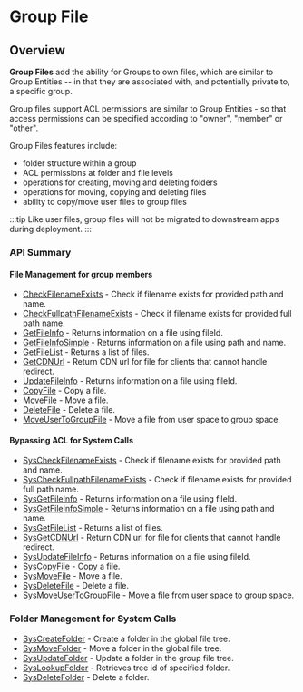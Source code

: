 # Group File
## Overview




**Group Files** add the ability for Groups to own files, which are similar to Group Entities -- in that they are associated with, and potentially private to, a specific group.

Group files support ACL permissions are similar to Group Entities - so that access permissions can be specified according to "owner", "member" or "other".

Group Files features include:

* folder structure within a group
* ACL permissions at folder and file levels
* operations for creating, moving and deleting folders
* operations for moving, copying and deleting files
* ability to copy/move user files to group files
  
:::tip
Like user files, group files will not be migrated to downstream apps during deployment.
:::

### API Summary

#### File Management for group members
* [CheckFilenameExists](/api/capi/groupfile/checkfilenameexists) - Check if filename exists for provided path and name.
* [CheckFullpathFilenameExists](/api/capi/groupfile/checkfullpathfilenameexists) - Check if filename exists for provided full path name.
* [GetFileInfo](/api/capi/groupfile/getfileinfo) - Returns information on a file using fileId.
* [GetFileInfoSimple](/api/capi/groupfile/getfileinfosimple) - Returns information on a file using path and name.
* [GetFileList](/api/capi/groupfile/getfilelist) - Returns a list of files.
* [GetCDNUrl](/api/capi/groupfile/getcdnurl) - Return CDN url for file for clients that cannot handle redirect.
* [UpdateFileInfo](/api/capi/groupfile/updatefileinfo) - Returns information on a file using fileId.
* [CopyFile](/api/capi/groupfile/copyfile) - Copy a file.
* [MoveFile](/api/capi/groupfile/movefile) - Move a file.
* [DeleteFile](/api/capi/groupfile/deletefile) - Delete a file.
* [MoveUserToGroupFile](/api/capi/groupfile/moveusertogroupfile) - Move a file from user space to group space.

#### Bypassing ACL for System Calls
* [SysCheckFilenameExists](/api/capi/groupfile/syscheckfilenameexists) - Check if filename exists for provided path and name.
* [SysCheckFullpathFilenameExists](/api/capi/groupfile/syscheckfullpathfilenameexists) - Check if filename exists for provided full path name.
* [SysGetFileInfo](/api/capi/groupfile/sysgetfileinfo) - Returns information on a file using fileId.
* [SysGetFileInfoSimple](/api/capi/groupfile/sysgetfileinfosimple) - Returns information on a file using path and name.
* [SysGetFileList](/api/capi/groupfile/sysgetfilelist) - Returns a list of files.
* [SysGetCDNUrl](/api/capi/groupfile/sysgetcdnurl) - Return CDN url for file for clients that cannot handle redirect.
* [SysUpdateFileInfo](/api/capi/groupfile/sysupdatefileinfo) - Returns information on a file using fileId.
* [SysCopyFile](/api/capi/groupfile/syscopyfile) - Copy a file.
* [SysMoveFile](/api/capi/groupfile/sysmovefile) - Move a file.
* [SysDeleteFile](/api/capi/groupfile/sysdeletefile) - Delete a file.
* [SysMoveUserToGroupFile](/api/capi/groupfile/sysmoveusertogroupfile) - Move a file from user space to group space.

### Folder Management for System Calls
* [SysCreateFolder](/api/capi/groupfile/syscreatefolder) - Create a folder in the global file tree.
* [SysMoveFolder](/api/capi/groupfile/sysmovefolder) - Move a folder in the global file tree.
* [SysUpdateFolder](/api/capi/groupfile/sysupdatefolder) - Update a folder in the group file tree.
* [SysLookupFolder](/api/capi/groupfile/syslookupfolder) - Retrieves tree id of specified folder.
* [SysDeleteFolder](/api/capi/groupfile/sysdeletefolder) - Delete a folder.

<DocCardList />